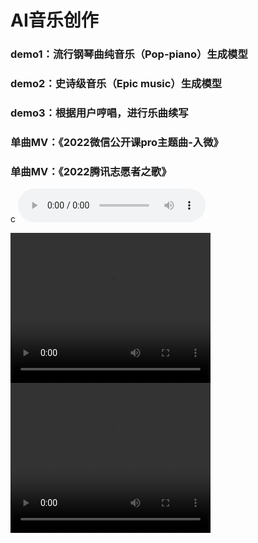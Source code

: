 # AI音乐创作

### demo1：流行钢琴曲纯音乐（Pop-piano）生成模型
### demo2：史诗级音乐（Epic music）生成模型
### demo3：根据用户哼唱，进行乐曲续写
### 单曲MV：《2022微信公开课pro主题曲-入微》
### 单曲MV：《2022腾讯志愿者之歌》
c
<audio controls="">
<source src="/music/resource/audio/lovely_ages.mp3" type="audio/mp3" />
</audio>

<video width="320" height="240" controls>
<source src="/music/resource/video/volunteer.mov">
</video>
             
<video width="320" height="240" controls>
<source src="/music/resource/video/ruwei.mov">
</video>
